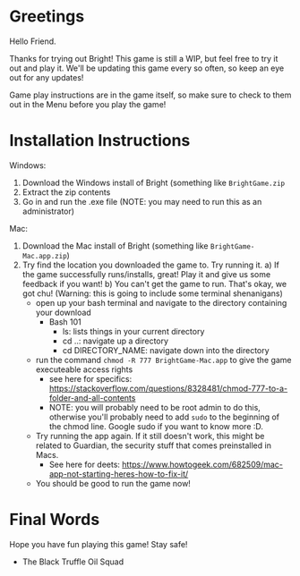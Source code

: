 # Greetings
Hello Friend.

Thanks for trying out Bright! This game is still a WIP, but feel free to try it out and play it.
We'll be updating this game every so often, so keep an eye out for any updates!

Game play instructions are in the game itself, so make sure to check to them out in the Menu before you play the game!

# Installation Instructions
Windows:
  1) Download the Windows install of Bright (something like `BrightGame.zip`
  2) Extract the zip contents
  3) Go in and run the .exe file (NOTE: you may need to run this as an administrator)

Mac:
  1) Download the Mac install of Bright (something like `BrightGame-Mac.app.zip`)
  2) Try find the location you downloaded the game to. Try running it.
    a) If the game successfully runs/installs, great! Play it and give us some feedback if you want!
    b) You can't get the game to run. That's okay, we got chu! (Warning: this is going to include some terminal shenanigans)
      * open up your bash terminal and navigate to the directory containing your download
        * Bash 101
          - ls: lists things in your current directory
          - cd ..: navigate up a directory
          - cd DIRECTORY_NAME: navigate down into the directory
      * run the command `chmod -R 777 BrightGame-Mac.app` to give the game executeable access rights
        * see here for specifics: https://stackoverflow.com/questions/8328481/chmod-777-to-a-folder-and-all-contents
        * NOTE: you will probably need to be root admin to do this, otherwise you'll probably need to add `sudo` to the beginning of the chmod line. Google sudo if you want to know more :D.
      * Try running the app again. If it still doesn't work, this might be related to Guardian, the security stuff that comes preinstalled in Macs.
        * See here for deets: https://www.howtogeek.com/682509/mac-app-not-starting-heres-how-to-fix-it/
      * You should be good to run the game now!

# Final Words
Hope you have fun playing this game! Stay safe!
  - The Black Truffle Oil Squad
